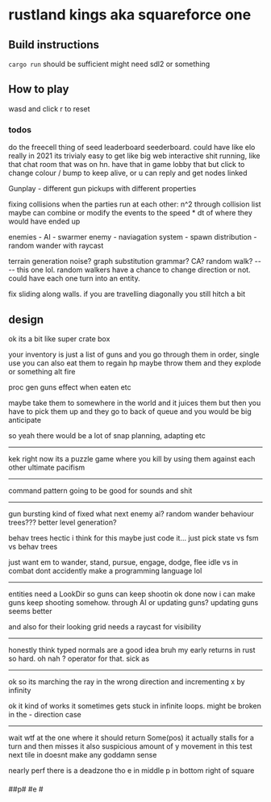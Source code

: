 # rustland kings aka squareforce one
## Build instructions
`cargo run` should be sufficient
might need sdl2 or something

## How to play
wasd and click
r to reset



### todos

do the freecell thing of seed leaderboard seederboard. could have like elo
really in 2021 its trivialy easy to get like big web interactive shit running, like that chat room that was on hn. have that in game lobby
that but click to change colour / bump to keep alive, or u can reply and get nodes linked

Gunplay - different gun pickups with different properties

fixing collisions when the parties run at each other: n^2 through collision list
maybe can combine or modify the events to the speed * dt of where they would have ended up

enemies - AI
    - swarmer enemy
    - naviagation system
    - spawn distribution
    - random wander with raycast

terrain generation
    noise?
    graph substitution grammar?
    CA?
    random walk? ---- this one lol. random walkers have a chance to change direction or not. could have each one turn into an entity.

fix sliding along walls.  if you are travelling diagonally you still hitch a bit

design
------

ok its a bit like super crate box

your inventory is just a list of guns and you go through them in order, single use
you can also eat them to regain hp
maybe throw them and they explode or something
alt fire

proc gen guns
effect when eaten etc

maybe take them to somewhere in the world and it juices them but then you have to pick them up and they go to back of queue
and you would be big anticipate

so yeah there would be a lot of snap planning, adapting etc

---------
kek right now its a puzzle game where you kill by using them against each other
ultimate pacifism


------------

command pattern going to be good for sounds and shit


---- 

gun bursting kind of fixed
what next
enemy ai? random wander
behaviour trees??? 
better level generation?

behav trees hectic i think for this maybe just code it...
just pick state vs
fsm vs
behav trees

just want em to wander, stand, pursue, engage, dodge, flee
idle vs in combat
dont accidently make a programming language lol

--------------------
entities need a LookDir so guns can keep shootin
    ok done now i can make guns keep shooting somehow. through AI or updating guns? updating guns seems better
    
and also for their looking
grid needs a raycast for visibility

------------
honestly think typed normals are a good idea
bruh my early returns in rust so hard. oh nah ? operator for that. sick as

-----------

ok so its marching the ray in the wrong direction and incrementing x by infinity

ok it kind of works it sometimes gets stuck in infinite loops.
might be broken in the - direction case

----------
wait wtf at the one where it should return Some(pos) it actually stalls for a turn and then misses it
also suspicious amount of y movement in this test
next tile in doesnt make any goddamn sense

nearly perf
there is a deadzone tho
e in middle p in bottom right of square
####
##p#
#e #
####